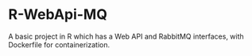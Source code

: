# R-WebApi-MQ
A basic project in R which has a Web API and RabbitMQ interfaces, with Dockerfile for containerization.

